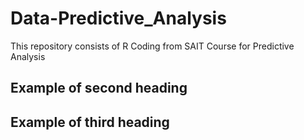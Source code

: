 # Data-Predictive_Analysis
This repository consists of R Coding from SAIT Course for Predictive Analysis
## Example of second heading
## Example of third heading
